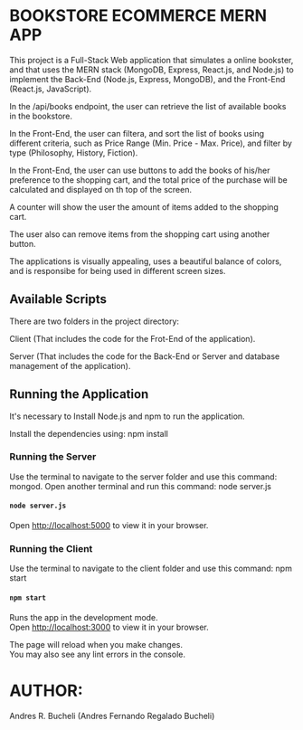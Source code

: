 # BOOKSTORE ECOMMERCE MERN APP

This project is a Full-Stack Web application that simulates a online bookster, and that uses the MERN stack (MongoDB, Express, React.js, and Node.js) to
implement the Back-End (Node.js, Express, MongoDB), and the Front-End (React.js, JavaScript).

In the /api/books endpoint, the user can retrieve the list of available books in the bookstore.

In the Front-End, the user can filtera, and sort the list of books using different criteria, such as Price Range
(Min. Price - Max. Price), and filter by type (Philosophy, History, Fiction).

In the Front-End, the user can use buttons to add the books of his/her preference to the shopping cart, and the
total price of the purchase will be calculated and displayed on th top of the screen.

A counter will show the user the amount of items added to the shopping cart.

The user also can remove items from the shopping cart using another button.

The applications is visually appealing, uses a beautiful balance of colors, and is responsibe for being used in different screen sizes.

## Available Scripts

There are two folders in the project directory:

Client (That includes the code for the Frot-End of the application).

Server (That includes the code for the Back-End or Server and database management of the application).

## Running the Application
It's necessary to Install Node.js and npm to run the application.

Install the dependencies using:
npm install

### Running the Server
Use the terminal to navigate to the server folder and use this command: mongod.
Open another terminal and run this command: node server.js

#### `node server.js`
Open [http://localhost:5000](http://localhost:5000) to view it in your browser.

### Running the Client
Use the terminal to navigate to the client folder and use this command: npm start

#### `npm start`

Runs the app in the development mode.\
Open [http://localhost:3000](http://localhost:3000) to view it in your browser.

The page will reload when you make changes.\
You may also see any lint errors in the console.

# AUTHOR:
Andres R. Bucheli (Andres Fernando Regalado Bucheli)
